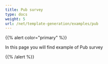```yaml
---
title: Pub survey
type: docs
weight: 5
url: /net/template-generation/examples/pub
---
```


{{% alert color="primary" %}} 

In this page you will find example of Pub survey

{{% /alert %}}